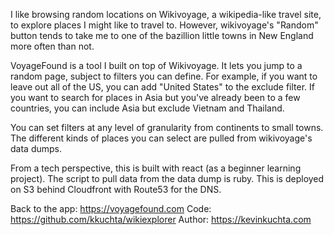 I like browsing random locations on Wikivoyage, a wikipedia-like travel site, to explore places I might like to travel to.  However, wikivoyage's "Random" button tends to take me to one of the bazillion little towns in New England more often than not.

VoyageFound is a tool I built on top of Wikivoyage.  It lets you jump to a random page, subject to filters you can define.  For example, if you want to leave out all of the US, you can add "United States" to the exclude filter.  If you want to search for places in Asia but you've already been to a few countries, you can include Asia but exclude Vietnam and Thailand.

<blockquote class="imgur-embed-pub" lang="en" data-id="a/Wfntn"><a href="//imgur.com/Wfntn"></a></blockquote><script async src="//s.imgur.com/min/embed.js" charset="utf-8"></script>

You can set filters at any level of granularity from continents to small towns.  The different kinds of places you can select are pulled from wikivoyage's data dumps.

From a tech perspective, this is built with react (as a beginner learning project).  The script to pull data from the data dump is ruby.  This is deployed on S3 behind Cloudfront with Route53 for the DNS.

Back to the app: https://voyagefound.com
Code: https://github.com/kkuchta/wikiexplorer
Author: https://kevinkuchta.com
